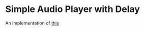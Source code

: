 # Simple Audio Player with Delay

An implementation of [this](https://fastlearner.io/blog/streaming-audio-with-effects-using-avaudioengine#workingwithavaudioengine)

